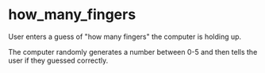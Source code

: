 # how_many_fingers

User enters a guess of "how many fingers" the computer is holding up. 

The computer randomly generates a number between 0-5 and then tells the user if they guessed correctly.
